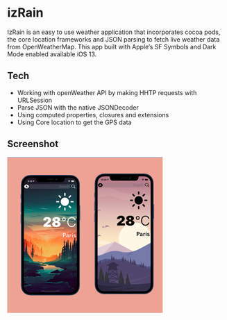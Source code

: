 # izRain

IzRain is an easy to use weather application that incorporates cocoa pods, the core location frameworks and JSON parsing to fetch live weather data from OpenWeatherMap. This app built with Apple’s SF Symbols and Dark Mode enabled available iOS 13.

## Tech
- Working with openWeather API by making HHTP requests with URLSession
- Parse JSON with the native JSONDecoder
- Using computed properties, closures and extensions
- Using Core location to get the GPS data

## Screenshot

![](cc.png)
